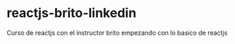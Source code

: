 # reactjs-brito-linkedin
Curso de reactjs con el instructor brito
empezando con lo basico de reactjs

